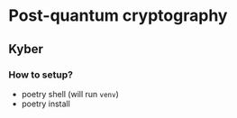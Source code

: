 # Post-quantum cryptography
## Kyber

### How to setup?

- poetry shell (will run `venv`)
- poetry install
